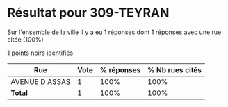 # Résultat pour 309-TEYRAN

Sur l'ensemble de la ville il y a eu 1 réponses dont 1 réponses avec une rue citée (100%)

1 points noirs identifiés

| Rue | Vote | % réponses | % Nb rues cités|
|-----|------|------------|----------------|
| AVENUE D ASSAS | 1 | 100% | 100%|
| **Total** | 1 | 100% | 100%|
